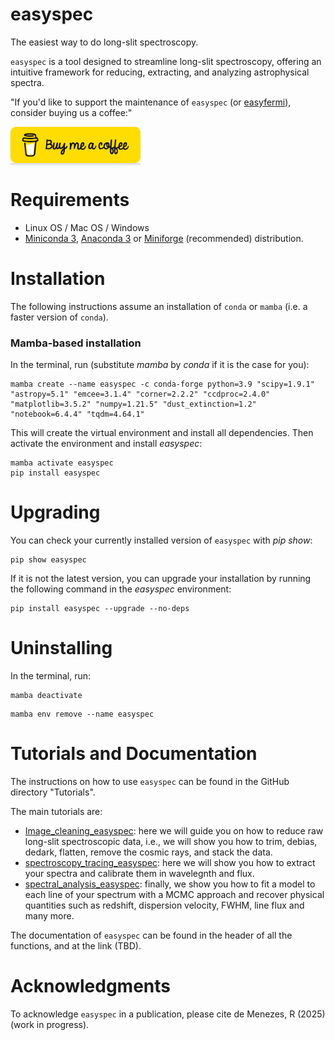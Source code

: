 # easyspec

The easiest way to do long-slit spectroscopy.

`easyspec` is a tool designed to streamline long-slit spectroscopy, offering an intuitive framework for reducing, extracting, and analyzing astrophysical spectra.

"If you'd like to support the maintenance of `easyspec` (or [easyfermi](https://github.com/ranieremenezes/easyfermi)), consider buying us a coffee:"

<a href="https://www.buymeacoffee.com/easyfermi" target="_blank"><img src="https://github.com/ranieremenezes/ranieremenezes/blob/main/bmc-button.png" alt="Buy Me A Coffee" style="height: 58px !important;width: 208px !important;box-shadow: 0px 3px 2px 0px rgba(190, 190, 190, 0.5) !important;-webkit-box-shadow: 0px 3px 2px 0px rgba(190, 190, 190, 0.5) !important;" ></a>


# Requirements

- Linux OS / Mac OS / Windows
- [Miniconda 3](https://docs.conda.io/projects/miniconda/en/latest/),
  [Anaconda 3](https://conda.io/projects/conda/en/latest/user-guide/install/index.html) or [Miniforge](https://github.com/conda-forge/miniforge) (recommended) distribution.

# Installation

The following instructions assume an installation of `conda` or `mamba` (i.e. a faster version of `conda`).

### Mamba-based installation 

In the terminal, run (substitute *mamba* by *conda* if it is the case for you):
<pre><code>mamba create --name easyspec -c conda-forge python=3.9 "scipy=1.9.1" "astropy=5.1" "emcee=3.1.4" "corner=2.2.2" "ccdproc=2.4.0" "matplotlib=3.5.2" "numpy=1.21.5" "dust_extinction=1.2" "notebook=6.4.4" "tqdm=4.64.1" </code></pre>

This will create the virtual environment and install all dependencies. Then activate the environment and install _easyspec_:
<pre><code>mamba activate easyspec
pip install easyspec</code></pre>

# Upgrading

You can check your currently installed version of `easyspec` with _pip show_:
<pre><code>pip show easyspec</code></pre>
   
If it is not the latest version, you can upgrade your installation by running the following command in the _easyspec_ environment:
<pre><code>pip install easyspec --upgrade --no-deps</code></pre>

# Uninstalling

In the terminal, run:
<pre><code>mamba deactivate</code></pre>
<pre><code>mamba env remove --name easyspec</code></pre>

# Tutorials and Documentation

The instructions on how to use `easyspec` can be found in the GitHub directory "Tutorials".

The main tutorials are:
* [Image\_cleaning\_easyspec](https://github.com/ranieremenezes/easyspec/blob/main/tutorial/Image_cleaning_easyspec.ipynb): here we will guide you on how to reduce raw long-slit spectroscopic data, i.e., we will show you how to trim, debias, dedark, flatten, remove the cosmic rays, and stack the data.
* [spectroscopy\_tracing\_easyspec](https://github.com/ranieremenezes/easyspec/blob/main/tutorial/spectroscopy_tracing_easyspec.ipynb): here we will show you how to extract your spectra and calibrate them in wavelegnth and flux.
* [spectral\_analysis\_easyspec](https://github.com/ranieremenezes/easyspec/blob/main/tutorial/spectral_analysis_easyspec.ipynb): finally, we show you how to fit a model to each line of your spectrum with a MCMC approach and recover physical quantities such as redshift, dispersion velocity, FWHM, line flux and many more.


The documentation of `easyspec` can be found in the header of all the functions, and at the link (TBD).


# Acknowledgments

To acknowledge `easyspec` in a publication, please cite de Menezes, R (2025) (work in progress).

